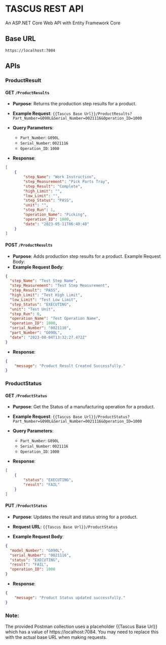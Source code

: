 # TASCUS REST API

An ASP.NET Core Web API with Entity Framework Core

## Base URL

`https://localhost:7084`

## APIs

### ProductResult

#### GET `/ProductResults`

- **Purpose**: Returns the production step results for a product.
- **Example Request**: `{{Tascus Base Url}}/ProductResults?Part_Number=G090L&Serial_Number=0021116&Operation_ID=1000`
- **Query Parameters**:
  - `Part_Number`: `G090L`
  - `Serial_Number`: `0021116`
  - `Operation_ID`: `1000`
  
- **Response**:
```json
[
    {
        "step_Name": "Work Instruction",
        "step_Measurement": "Pick Parts Tray",
        "step_Result": "Complete",
        "high_Limit": "",
        "low_Limit": "",
        "step_Status": "PASS",
        "unit": "",
        "step_Run": 1,
        "operation_Name": "Picking",
        "operation_ID": 1000,
        "date": "2023-05-11T06:40:48"
    }
]
```

#### POST `/ProductResults`
- **Purpose**: Adds production step results for a product.
Example Request Body:
- **Example Request Body**:
```json
{
  "step_Name": "Test Step Name",
  "step_Measurement": "Test Step Measurement",
  "step_Result": "PASS",
  "high_Limit": "Test High Limit",
  "low_Limit": "Test Low Limit",
  "step_Status": "EXECUTING",
  "unit": "Test Unit",
  "step_Run": 0,
  "operation_Name": "Test Operation Name",
  "operation_ID": 1000,
  "serial_Number": "0021116",
  "part_Number": "G090L",
  "date": "2023-08-04T13:32:27.472Z"
}
```
- **Response**:
```json
{
    "message": "Product Result Created Successfully."
}
```

### ProductStatus

#### GET `/ProductStatus`

- **Purpose**: Get the Status of a manufacturing operation for a product.
- **Example Request**: `{{Tascus Base Url}}/ProductStatus?Part_Number=G090L&Serial_Number=0021116&Operation_ID=1000`
- **Query Parameters**:
  - `Part_Number`: `G090L`
  - `Serial_Number`: `0021116`
  - `Operation_ID`: `1000`
  
- **Response**:
```json
[
    {
        "status": "EXECUTING",
        "result": "FAIL"
    }
]
```

#### PUT `/ProductStatus`

- **Purpose**: Updates the result and status string for a product.
  
- **Request URL**: `{{Tascus Base Url}}/ProductStatus`

- **Example Request Body**:
```json
{
  "model_Number": "G090L",
  "serial_Number": "0021116",
  "status": "EXECUTING",
  "result": "FAIL",
  "operation_ID": 1000
}
```
- **Response**:
```json
{
    "message": "Product Status updated successfully."
}

```

### Note: 
The provided Postman collection uses a placeholder {{Tascus Base Url}} which has a value of https://localhost:7084. You may need to replace this with the actual base URL when making requests.

